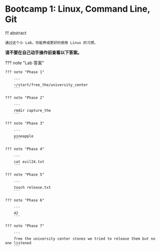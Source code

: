 # Bootcamp 1: Linux, Command Line, Git

<!-- prettier-ignore-start -->
!!! abstract
    
    通过这个小 Lab，你能养成更好的使用 Linux 的习惯。
<!-- prettier-ignore-end -->

**请不要在自己动手操作前查看以下答案。**

<!-- prettier-ignore-start -->
??? note "Lab 答案"
    
    ??? note "Phase 1"
        
        ```
        ~/start/free_the/university_center
        ```

    ??? note "Phase 2"

        ```
        rmdir capture_the
        ```

    ??? note "Phase 3"

        ```
        pineapple
        ```

    ??? note "Phase 4"

        ```
        cat evil24.txt
        ```

    ??? note "Phase 5"

        ```
        touch release.txt
        ```

    ??? note "Phase 6"

        ```
        42
        ```

    ??? note "Phase 7"

        ```
        free the university center stones we tried to release them but no one listened
        ```
<!-- prettier-ignore-end -->